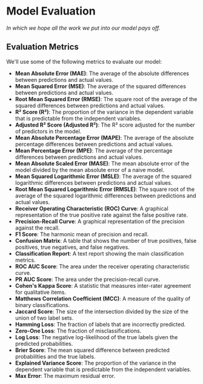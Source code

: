 # Model Evaluation

*In which we hope all the work we put into our model pays off.*

## Evaluation Metrics

We'll use some of the following metrics to evaluate our model:

- **Mean Absolute Error (MAE)**: The average of the absolute differences between predictions and actual values.
- **Mean Squared Error (MSE)**: The average of the squared differences between predictions and actual values.
- **Root Mean Squared Error (RMSE)**: The square root of the average of the squared differences between predictions and actual values.
- **R² Score (R²)**: The proportion of the variance in the dependent variable that is predictable from the independent variables.
- **Adjusted R² Score (Adjusted R²)**: The R² score adjusted for the number of predictors in the model.
- **Mean Absolute Percentage Error (MAPE)**: The average of the absolute percentage differences between predictions and actual values.
- **Mean Percentage Error (MPE)**: The average of the percentage differences between predictions and actual values.
- **Mean Absolute Scaled Error (MASE)**: The mean absolute error of the model divided by the mean absolute error of a naive model.
- **Mean Squared Logarithmic Error (MSLE)**: The average of the squared logarithmic differences between predictions and actual values.
- **Root Mean Squared Logarithmic Error (RMSLE)**: The square root of the average of the squared logarithmic differences between predictions and actual values.
- **Receiver Operating Characteristic (ROC) Curve**: A graphical representation of the true positive rate against the false positive rate.
- **Precision-Recall Curve**: A graphical representation of the precision against the recall.
- **F1 Score**: The harmonic mean of precision and recall.
- **Confusion Matrix**: A table that shows the number of true positives, false positives, true negatives, and false negatives.
- **Classification Report**: A text report showing the main classification metrics.
- **ROC AUC Score**: The area under the receiver operating characteristic curve.
- **PR AUC Score**: The area under the precision-recall curve.
- **Cohen's Kappa Score**: A statistic that measures inter-rater agreement for qualitative items.
- **Matthews Correlation Coefficient (MCC)**: A measure of the quality of binary classifications.
- **Jaccard Score**: The size of the intersection divided by the size of the union of two label sets.
- **Hamming Loss**: The fraction of labels that are incorrectly predicted.
- **Zero-One Loss**: The fraction of misclassifications.
- **Log Loss**: The negative log-likelihood of the true labels given the predicted probabilities.
- **Brier Score**: The mean squared difference between predicted probabilities and the true labels.
- **Explained Variance Score**: The proportion of the variance in the dependent variable that is predictable from the independent variables.
- **Max Error**: The maximum residual error.
